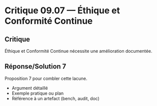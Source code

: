 # Critique 09.07 — Éthique et Conformité Continue

## Critique
Éthique et Conformité Continue nécessite une amélioration documentée.

## Réponse/Solution 7
Proposition 7 pour combler cette lacune.

- Argument détaillé
- Exemple pratique ou plan
- Référence à un artefact (bench, audit, doc)

